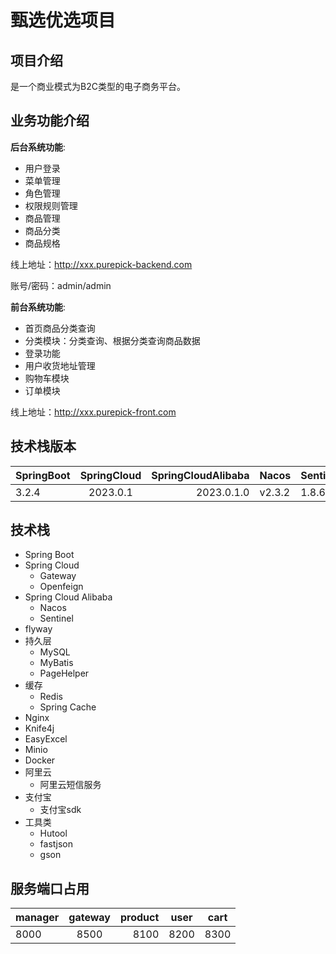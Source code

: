 # 甄选优选项目

## 项目介绍

是一个商业模式为B2C类型的电子商务平台。

## 业务功能介绍

**后台系统功能**:

- 用户登录
- 菜单管理
- 角色管理
- 权限规则管理
- 商品管理
- 商品分类
- 商品规格

线上地址：http://xxx.purepick-backend.com

账号/密码：admin/admin

**前台系统功能**:

- 首页商品分类查询
- 分类模块：分类查询、根据分类查询商品数据
- 登录功能
- 用户收货地址管理
- 购物车模块
- 订单模块

线上地址：http://xxx.purepick-front.com

## 技术栈版本

| SpringBoot | SpringCloud | SpringCloudAlibaba | Nacos  | Sentinel | MySQL  | MyBatis | PageHelper | Knife4j | EasyExcel | Minio  | Hutool |
|:-----------|:-----------:|-------------------:|--------|----------|--------|---------|------------|---------|-----------|--------|--------|
| 3.2.4      |  2023.0.1   |         2023.0.1.0 | v2.3.2 | 1.8.6    | 8.0.29 | 3.0.3   | 1.4.6      | 4.4.0   | 4.0.2     | 8.5.10 | 5.8.25 |

## 技术栈

- Spring Boot
- Spring Cloud
    - Gateway
    - Openfeign
- Spring Cloud Alibaba
    - Nacos
    - Sentinel
- flyway
- 持久层
    - MySQL
    - MyBatis
    - PageHelper
- 缓存
    - Redis
    - Spring Cache
- Nginx
- Knife4j
- EasyExcel
- Minio
- Docker
- 阿里云
    - 阿里云短信服务
- 支付宝
    - 支付宝sdk
- 工具类
    - Hutool
    - fastjson
    - gson

## 服务端口占用

| manager | gateway | product | user | cart |
|:--------|:-------:|--------:|------|------|
| 8000    |  8500   |    8100 | 8200 | 8300 |
